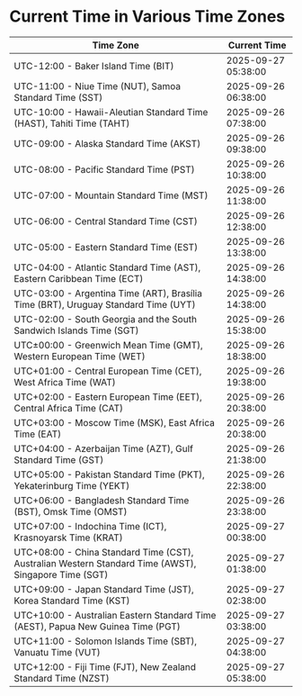 # Current Time in Various Time Zones

| Time Zone | Current Time |
|-----------|--------------|
| UTC-12:00 - Baker Island Time (BIT) | 2025-09-27 05:38:00 |
| UTC-11:00 - Niue Time (NUT), Samoa Standard Time (SST) | 2025-09-26 06:38:00 |
| UTC-10:00 - Hawaii-Aleutian Standard Time (HAST), Tahiti Time (TAHT) | 2025-09-26 07:38:00 |
| UTC-09:00 - Alaska Standard Time (AKST) | 2025-09-26 09:38:00 |
| UTC-08:00 - Pacific Standard Time (PST) | 2025-09-26 10:38:00 |
| UTC-07:00 - Mountain Standard Time (MST) | 2025-09-26 11:38:00 |
| UTC-06:00 - Central Standard Time (CST) | 2025-09-26 12:38:00 |
| UTC-05:00 - Eastern Standard Time (EST) | 2025-09-26 13:38:00 |
| UTC-04:00 - Atlantic Standard Time (AST), Eastern Caribbean Time (ECT) | 2025-09-26 14:38:00 |
| UTC-03:00 - Argentina Time (ART), Brasília Time (BRT), Uruguay Standard Time (UYT) | 2025-09-26 14:38:00 |
| UTC-02:00 - South Georgia and the South Sandwich Islands Time (SGT) | 2025-09-26 15:38:00 |
| UTC±00:00 - Greenwich Mean Time (GMT), Western European Time (WET) | 2025-09-26 18:38:00 |
| UTC+01:00 - Central European Time (CET), West Africa Time (WAT) | 2025-09-26 19:38:00 |
| UTC+02:00 - Eastern European Time (EET), Central Africa Time (CAT) | 2025-09-26 20:38:00 |
| UTC+03:00 - Moscow Time (MSK), East Africa Time (EAT) | 2025-09-26 20:38:00 |
| UTC+04:00 - Azerbaijan Time (AZT), Gulf Standard Time (GST) | 2025-09-26 21:38:00 |
| UTC+05:00 - Pakistan Standard Time (PKT), Yekaterinburg Time (YEKT) | 2025-09-26 22:38:00 |
| UTC+06:00 - Bangladesh Standard Time (BST), Omsk Time (OMST) | 2025-09-26 23:38:00 |
| UTC+07:00 - Indochina Time (ICT), Krasnoyarsk Time (KRAT) | 2025-09-27 00:38:00 |
| UTC+08:00 - China Standard Time (CST), Australian Western Standard Time (AWST), Singapore Time (SGT) | 2025-09-27 01:38:00 |
| UTC+09:00 - Japan Standard Time (JST), Korea Standard Time (KST) | 2025-09-27 02:38:00 |
| UTC+10:00 - Australian Eastern Standard Time (AEST), Papua New Guinea Time (PGT) | 2025-09-27 03:38:00 |
| UTC+11:00 - Solomon Islands Time (SBT), Vanuatu Time (VUT) | 2025-09-27 04:38:00 |
| UTC+12:00 - Fiji Time (FJT), New Zealand Standard Time (NZST) | 2025-09-27 05:38:00 |
